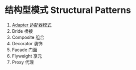 # 结构型模式 Structural Patterns

1. [Adapter 适配器模式](adapter/adapter.md)
2. Bride 桥接
3. Composite 组合
4. Decorator 装饰
5. Facade 门面
6. Flyweight 享元
7. Proxy 代理